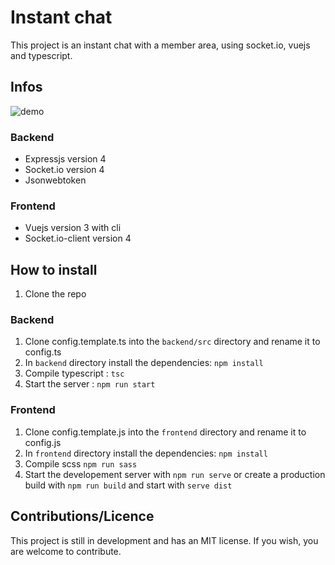 # Instant chat

This project is an instant chat with a member area, using socket.io, vuejs and typescript.

## Infos

![demo](https://cdn.discordapp.com/attachments/848993640231731200/848993708208816168/unknown.png)

### Backend

- Expressjs version 4
- Socket.io version 4
- Jsonwebtoken

### Frontend

- Vuejs version 3 with cli
- Socket.io-client version 4

## How to install

1. Clone the repo

### Backend

1. Clone config.template.ts into the `backend/src` directory and rename it to config.ts
2. In `backend` directory install the dependencies: `npm install`
3. Compile typescript : `tsc`
4. Start the server : `npm run start`

### Frontend

1. Clone config.template.js into the `frontend` directory and rename it to config.js
2. In `frontend` directory install the dependencies: `npm install`
3. Compile scss `npm run sass`
4. Start the developement server with `npm run serve` or create a production build with `npm run build` and start with `serve dist`

## Contributions/Licence

This project is still in development and has an MIT license.
If you wish, you are welcome to contribute.
